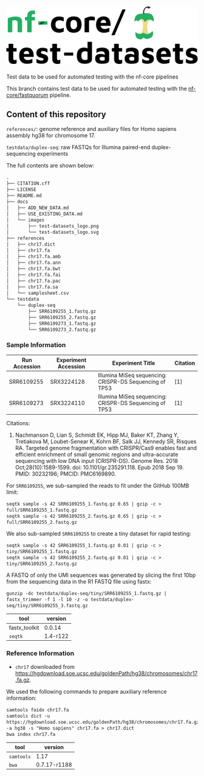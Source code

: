 # ![nfcore/test-datasets](docs/images/test-datasets_logo.png)
Test data to be used for automated testing with the nf-core pipelines

This branch contains test data to be used for automated testing with the [nf-core/fastquorum](https://github.com/nf-core/fastquorum) pipeline.

## Content of this repository

`references/`: genome reference and auxiliary files for Homo sapiens assembly hg38 for chromosome 17.

`testdata/duplex-seq`: raw FASTQs for Illumina paired-end duplex-sequencing experiments


The full contents are shown below:

```console
.
├── CITATION.cff
├── LICENSE
├── README.md
├── docs
│   ├── ADD_NEW_DATA.md
│   ├── USE_EXISTING_DATA.md
│   └── images
│       ├── test-datasets_logo.png
│       └── test-datasets_logo.svg
├── references
│   ├── chr17.dict
│   ├── chr17.fa
│   ├── chr17.fa.amb
│   ├── chr17.fa.ann
│   ├── chr17.fa.bwt
│   ├── chr17.fa.fai
│   ├── chr17.fa.pac
│   ├── chr17.fa.sa
│   └── samplesheet.csv
└── testdata
    └── duplex-seq
        ├── SRR6109255_1.fastq.gz
        ├── SRR6109255_2.fastq.gz
        ├── SRR6109273_1.fastq.gz
        └── SRR6109273_2.fastq.gz
```

### Sample Information

| Run Accession | Experiment Accession | Experiment Title                                        | Citation |
|---------------|----------------------|---------------------------------------------------------|----------|
| SRR6109255    | SRX3224128           | Illumina MiSeq sequencing: CRISPR-DS Sequencing of TP53 | [1]      |
| SRR6109273    | SRX3224110           | Illumina MiSeq sequencing: CRISPR-DS Sequencing of TP53 | [1]      |

Citations:

1. Nachmanson D, Lian S, Schmidt EK, Hipp MJ, Baker KT, Zhang Y, Tretiakova M, Loubet-Senear K, Kohrn BF, Salk JJ, Kennedy SR, Risques RA. Targeted genome fragmentation with CRISPR/Cas9 enables fast and efficient enrichment of small genomic regions and ultra-accurate sequencing with low DNA input (CRISPR-DS). Genome Res. 2018 Oct;28(10):1589-1599. doi: 10.1101/gr.235291.118. Epub 2018 Sep 19. PMID: 30232196; PMCID: PMC6169890.

For `SRR6109255`, we sub-sampled the reads to fit under the GitHub 100MB limit:

```console
seqtk sample -s 42 SRR6109255_1.fastq.gz 0.65 | gzip -c > full/SRR6109255_1.fastq.gz
seqtk sample -s 42 SRR6109255_2.fastq.gz 0.65 | gzip -c > full/SRR6109255_2.fastq.gz
```

We also sub-sampled `SRR6109255` to create a tiny dataset for rapid testing:

```console
seqtk sample -s 42 SRR6109255_1.fastq.gz 0.01 | gzip -c > tiny/SRR6109255_1.fastq.gz
seqtk sample -s 42 SRR6109255_2.fastq.gz 0.01 | gzip -c > tiny/SRR6109255_2.fastq.gz
```

A FASTQ of only the UMI sequences was generated by slicing the first 10bp from the sequencing data in the R1 FASTQ file using fastx:

```console
gunzip -dc testdata/duplex-seq/tiny/SRR6109255_1.fastq.gz | fastx_trimmer -f 1 -l 10 -z -o testdata/duplex-seq/tiny/SRR6109255_3.fastq.gz
```

|    tool       |  version |
|---------------|----------|
| fastx_toolkit | 0.0.14   |
| `seqtk`       | 1.4-r122 |

### Reference Information

* `chr17` downloaded from https://hgdownload.soe.ucsc.edu/goldenPath/hg38/chromosomes/chr17.fa.gz.

We used the following commands to prepare auxiliary reference information:

```console
samtools faidx chr17.fa
samtools dict -u https://hgdownload.soe.ucsc.edu/goldenPath/hg38/chromosomes/chr17.fa.gz -a hg38 -s "Homo sapiens" chr17.fa > chr17.dict
bwa index chr17.fa
```
|       tool |      version |
|------------|--------------|
| `samtools` |         1.17 |
|      `bwa` | 0.7.17-r1188 |

